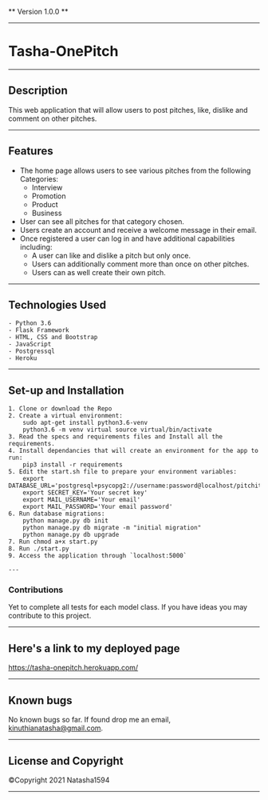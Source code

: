 ** Version 1.0.0 **

---

# Tasha-OnePitch

---

## Description

This web application that will allow users to post pitches, like, dislike and comment on other pitches.

---

## Features
- The home page allows users to see various pitches from the following Categories:
    - Interview
    - Promotion
    - Product
    - Business
- User can see all pitches for that category chosen.
- Users create an account and receive a welcome message in their email.
- Once registered a user can log in and have additional capabilities including:
    - A user can like and dislike a pitch but only once.
    - Users can additionally comment more than once on other pitches.
    - Users can as well create their own pitch.


---

## Technologies Used
    - Python 3.6
    - Flask Framework
    - HTML, CSS and Bootstrap
    - JavaScript
    - Postgressql
    - Heroku

---

## Set-up and Installation
    1. Clone or download the Repo
    2. Create a virtual environment:
        sudo apt-get install python3.6-venv
        python3.6 -m venv virtual source virtual/bin/activate
    3. Read the specs and requirements files and Install all the requirements.
    4. Install dependancies that will create an environment for the app to run:
        pip3 install -r requirements
    5. Edit the start.sh file to prepare your environment variables:
        export DATABASE_URL='postgresql+psycopg2://username:password@localhost/pitchit'
        export SECRET_KEY='Your secret key'
        export MAIL_USERNAME='Your email'
        export MAIL_PASSWORD='Your email password'
    6. Run database migrations:
        python manage.py db init
        python manage.py db migrate -m "initial migration"
        python manage.py db upgrade
    7. Run chmod a+x start.py
    8. Run ./start.py
    9. Access the application through `localhost:5000`

    ---

### Contributions
Yet to complete all tests for each model class. If you have ideas you may contribute to this project.

---

## Here's a link to my deployed page
https://tasha-onepitch.herokuapp.com/

---

## Known bugs
No known bugs so far. If found drop me an email, kinuthianatasha@gmail.com.

---

## License and Copyright
<span>&#169;</span>Copyright 2021 Natasha1594

---


